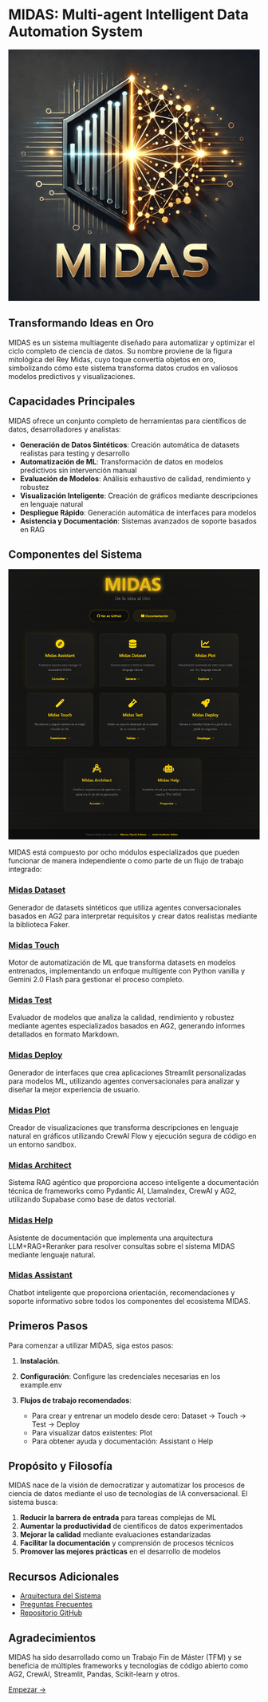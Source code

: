 # MIDAS: Multi-agent Intelligent Data Automation System

![MIDAS Logo](https://github.com/warc0s/MIDAS/raw/main/Extra/logo1.png)

## Transformando Ideas en Oro

MIDAS es un sistema multiagente diseñado para automatizar y optimizar el ciclo completo de ciencia de datos. Su nombre proviene de la figura mitológica del Rey Midas, cuyo toque convertía objetos en oro, simbolizando cómo este sistema transforma datos crudos en valiosos modelos predictivos y visualizaciones.

## Capacidades Principales

MIDAS ofrece un conjunto completo de herramientas para científicos de datos, desarrolladores y analistas:

- **Generación de Datos Sintéticos**: Creación automática de datasets realistas para testing y desarrollo
- **Automatización de ML**: Transformación de datos en modelos predictivos sin intervención manual
- **Evaluación de Modelos**: Análisis exhaustivo de calidad, rendimiento y robustez
- **Visualización Inteligente**: Creación de gráficos mediante descripciones en lenguaje natural
- **Despliegue Rápido**: Generación automática de interfaces para modelos
- **Asistencia y Documentación**: Sistemas avanzados de soporte basados en RAG

## Componentes del Sistema

![Midas Main Website](https://github.com/warc0s/MIDAS/blob/main/Extra/Imagenes/Midas_Main.png?raw=true)

MIDAS está compuesto por ocho módulos especializados que pueden funcionar de manera independiente o como parte de un flujo de trabajo integrado:

### [Midas Dataset](./modules/midas_dataset.md)
Generador de datasets sintéticos que utiliza agentes conversacionales basados en AG2 para interpretar requisitos y crear datos realistas mediante la biblioteca Faker.

### [Midas Touch](./modules/midas_touch.md)
Motor de automatización de ML que transforma datasets en modelos entrenados, implementando un enfoque multigente con Python vanilla y Gemini 2.0 Flash para gestionar el proceso completo.

### [Midas Test](./modules/midas_test.md)
Evaluador de modelos que analiza la calidad, rendimiento y robustez mediante agentes especializados basados en AG2, generando informes detallados en formato Markdown.

### [Midas Deploy](./modules/midas_deploy.md)
Generador de interfaces que crea aplicaciones Streamlit personalizadas para modelos ML, utilizando agentes conversacionales para analizar y diseñar la mejor experiencia de usuario.

### [Midas Plot](./modules/midas_plot.md)
Creador de visualizaciones que transforma descripciones en lenguaje natural en gráficos utilizando CrewAI Flow y ejecución segura de código en un entorno sandbox.

### [Midas Architect](./modules/midas_architect.md)
Sistema RAG agéntico que proporciona acceso inteligente a documentación técnica de frameworks como Pydantic AI, LlamaIndex, CrewAI y AG2, utilizando Supabase como base de datos vectorial.

### [Midas Help](./modules/midas_help.md)
Asistente de documentación que implementa una arquitectura LLM+RAG+Reranker para resolver consultas sobre el sistema MIDAS mediante lenguaje natural.

### [Midas Assistant](./modules/midas_assistant.md)
Chatbot inteligente que proporciona orientación, recomendaciones y soporte informativo sobre todos los componentes del ecosistema MIDAS.

## Primeros Pasos

Para comenzar a utilizar MIDAS, siga estos pasos:

1. **Instalación**.

2. **Configuración**: Configure las credenciales necesarias en los example.env

3. **Flujos de trabajo recomendados**:
   - Para crear y entrenar un modelo desde cero: Dataset → Touch → Test → Deploy
   - Para visualizar datos existentes: Plot
   - Para obtener ayuda y documentación: Assistant o Help

## Propósito y Filosofía

MIDAS nace de la visión de democratizar y automatizar los procesos de ciencia de datos mediante el uso de tecnologías de IA conversacional. El sistema busca:

1. **Reducir la barrera de entrada** para tareas complejas de ML
2. **Aumentar la productividad** de científicos de datos experimentados
3. **Mejorar la calidad** mediante evaluaciones estandarizadas
4. **Facilitar la documentación** y comprensión de procesos técnicos
5. **Promover las mejores prácticas** en el desarrollo de modelos

## Recursos Adicionales

- [Arquitectura del Sistema](./architecture.md)
- [Preguntas Frecuentes](./faq.md)
- [Repositorio GitHub](https://github.com/warc0s/MIDAS)

## Agradecimientos

MIDAS ha sido desarrollado como un Trabajo Fin de Máster (TFM) y se beneficia de múltiples frameworks y tecnologías de código abierto como AG2, CrewAI, Streamlit, Pandas, Scikit-learn y otros.

[Empezar →](/modules/midas_assistant)